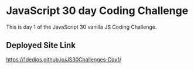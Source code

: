 <h1>JavaScript 30 day Coding Challenge</h1>



This is day 1 of the JavaScript 30 vanilla JS Coding Challenge. 



<h2> Deployed Site Link </h2>

https://1dedios.github.io/JS30Challenges-Day1/
